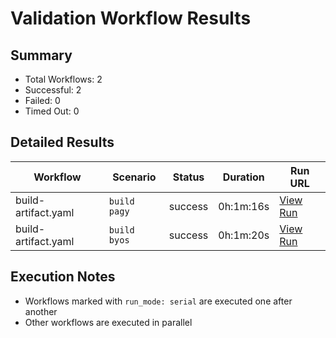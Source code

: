 # Validation Workflow Results

## Summary
- Total Workflows: 2
- Successful: 2
- Failed: 0
- Timed Out: 0

## Detailed Results

| Workflow | Scenario | Status | Duration | Run URL |
|----------|----------|---------|-----------|----------|
| build-artifact.yaml | `build pagy` | success | 0h:1m:16s | [View Run](https://github.com/azure-javaee/rhel-jboss-templates/actions/runs/16256595751) |
| build-artifact.yaml | `build byos` | success | 0h:1m:20s | [View Run](https://github.com/azure-javaee/rhel-jboss-templates/actions/runs/16256596996) |


## Execution Notes
- Workflows marked with `run_mode: serial` are executed one after another
- Other workflows are executed in parallel

